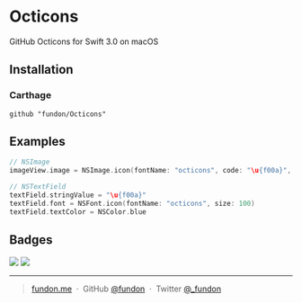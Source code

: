# Octicons

GitHub Octicons for Swift 3.0 on macOS 

## Installation

### Carthage

```
github "fundon/Octicons"
```

## Examples

```swift
// NSImage
imageView.image = NSImage.icon(fontName: "octicons", code: "\u{f00a}", size: CGSize(width: 100, height: 100))

// NSTextField
textField.stringValue = "\u{f00a}"
textField.font = NSFont.icon(fontName: "octicons", size: 100)
textField.textColor = NSColor.blue
```

## Badges

![](https://img.shields.io/badge/license-MIT-blue.svg)
![](https://img.shields.io/badge/status-stable-green.svg)

---

> [fundon.me](https://fundon.me) &nbsp;&middot;&nbsp;
> GitHub [@fundon](https://github.com/fundon) &nbsp;&middot;&nbsp;
> Twitter [@_fundon](https://twitter.com/_fundon)

